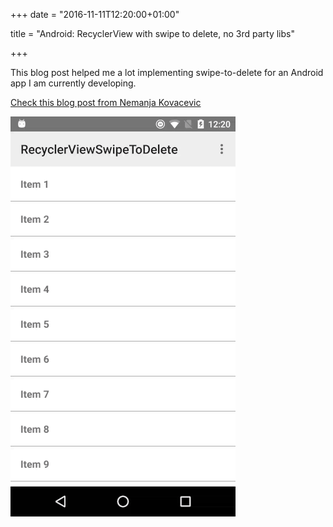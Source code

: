 +++
date = "2016-11-11T12:20:00+01:00"

title = "Android: RecyclerView with swipe to delete, no 3rd party libs"

+++

This blog post helped me a lot implementing swipe-to-delete for an Android app I am currently developing.

[Check this blog post from Nemanja Kovacevic](http://nemanjakovacevic.net/blog/english/2016/01/12/recyclerview-swipe-to-delete-no-3rd-party-lib-necessary/)

<img src="/img/recyclerview-swipe.gif" alt="An animated list view in android with swipe-to-delete functionality">
